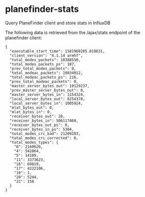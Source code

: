 # planefinder-stats

Query PlaneFinder client and store stats in InfluxDB

The following data is retrieved from the /ajax/stats endpoint of the planefinder client:
```
{
  "executable_start_time": 1581968285.019631,
  "client_version": "4.1.14 armhf",
  "total_modes_packets": 10388550,
  "total_modes_packets_ps": 107,
  "prev_total_modes_packets": 0,
  "total_modeac_packets": 19834012,
  "total_modeac_packets_ps": 216,
  "prev_total_modeac_packets": 0,
  "master_server_bytes_out": 10129237,
  "prev_master_server_bytes_out": 0,
  "master_server_bytes_in": 1154324,
  "local_server_bytes_out": 8254370,
  "local_server_bytes_in": 1005924,
  "mlat_bytes_out": 0,
  "mlat_bytes_in": 0,
  "receiver_bytes_out": 28,
  "receiver_bytes_in": 506117460,
  "receiver_bytes_out_ps": 0,
  "receiver_bytes_in_ps": 5384,
  "total_modes_crc_bad": 21209203,
  "total_modes_crc_corrected": 0,
  "total_modes_types": {
    "0": 2160626,
    "4": 542864,
    "5": 14109,
    "11": 3373623,
    "16": 69819,
    "17": 4222106,
    "18": 1,
    "20": 5244,
    "21": 158
  }
}
```
